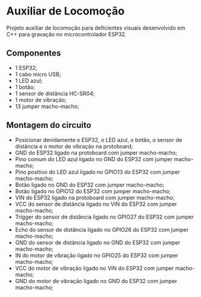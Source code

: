 # Auxiliar de Locomoção
Projeto auxiliar de locomoção para deficientes visuais desenvolvido em C++ para gravação no microcontrolador ESP32.

## Componentes
- 1 ESP32;
- 1 cabo micro USB;
- 1 LED azul;
- 1 botão;
- 1 sensor de distância HC-SR04;
- 1 motor de vibração;
- 13 jumper macho-macho;

## Montagem do circuito
- Posicionar devidamente o ESP32, o LED azul, o botão, o sensor de distância e o motor de vibração na protoboard;
- GND do ESP32 ligado na protoboard com jumper macho-macho;
- Pino comum do LED azul ligado no GND do ESP32 com jumper macho-macho;
- Pino positivo do LED azul ligado no GPIO13 do ESP32 com jumper macho-macho;
- Botão ligado no GND do ESP32 com jumper macho-macho;
- Botão ligado no GPIO12 do ESP32 com jumper macho-macho;
- VIN do ESP32 ligado na protoboard com jumper macho-macho;
- VCC do sensor de distância ligado no VIN do ESP32 com jumper macho-macho;
- Trigger do sensor de distância ligado no GPIO27 do ESP32 com jumper macho-macho;
- Echo do sensor de distância ligado no GPIO26 do ESP32 com jumper macho-macho;
- GND do sensor de distância ligado no GND do ESP32 com jumper macho-macho;
- IN do motor de vibração ligado no GPIO25 do ESP32 com jumper macho-macho;
- VCC do motor de vibração ligado no VIN do ESP32 com jumper macho-macho;
- GND do motor de vibração ligado no GND do ESP32 com jumper macho-macho;

